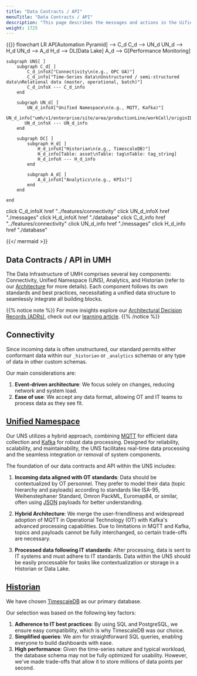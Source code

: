 ```yaml
---
title: "Data Contracts / API"
menuTitle: "Data Contracts / API"
description: "This page describes the messages and actions in the Uified Namespace - from the message payloads up to database tables."
weight: 1725
---
```


{{<mermaid theme="neutral" >}}
flowchart LR
AP[Automation Pyramid] --> C_d
C_d --> UN_d
UN_d --> H_d
UN_d --> A_d
H_d --> DL[Data Lake]
A_d --> G[Performance Monitoring]

    subgraph UNS[ ]
        subgraph C_d[ ]
            C_d_infoX["Connectivity\n(e.g., OPC UA)"]
            C_d_info["Time-Series data\nUnstructured / semi-structured data\nRelational data (master, operational, batch)"]
            C_d_infoX --- C_d_info
        end

        subgraph UN_d[ ]
            UN_d_infoX["Unified Namespace\n(e.g., MQTT, Kafka)"]
            UN_d_info["umh/v1/enterprise/site/area/productionLine/workCell/originID/_schema/schema_specific"]
           UN_d_infoX --- UN_d_info
        end

        subgraph DC[ ]
            subgraph H_d[ ]
                H_d_infoX["Historian\n(e.g., TimescaleDB)"]
                H_d_info[Table: asset\nTable: tag\nTable: tag_string]
                H_d_infoX --- H_d_info
            end

            subgraph A_d[ ]
                A_d_infoX["Analytics\n(e.g., KPIs)"]
            end
        end

    end
click C_d_infoX href "../features/connectivity"
click UN_d_infoX href "./messages"
click H_d_infoX href "./database"
click C_d_info href "../features/connectivity"
click UN_d_info href "./messages"
click H_d_info href "./database"

{{</ mermaid >}}

## Data Contracts / API in UMH

The Data Infrastructure of UMH comprises several key components: Connectivity,
Unified Namespace (UNS), Analytics, and Historian (refer to our
[Architecture](./../architecture) for more details). Each component follows its
own standards and best practices, necessitating a unified data structure to
seamlessly integrate all building blocks.

{{% notice note %}}
For more insights explore our
[Architectural Decision Records (ADRs)](https://adr.github.io/), check out our
[learning article](https://learn.umh.app/lesson/data-modeling-in-the-unified-namespace-mqtt-kafka/).
{{% /notice %}}

## Connectivity

Since incoming data is often unstructured, our standard permits either
conformant data within our `_historian` or `_analytics` schemas or any type
of data in other custom schemas.

Our main considerations are:

1. **Event-driven architecture**: We focus solely on changes, reducing network
and system load.
2. **Ease of use**: We accept any data format, allowing OT and IT teams to
process data as they see fit.

## [Unified Namespace](./messages)

Our UNS utilizes a hybrid approach, combining [MQTT](https://mqtt.org/) for
efficient data collection and [Kafka](https://kafka.apache.org/) for robust
data processing. Designed for reliability, scalability, and maintainability,
the UNS facilitates real-time data processing and the seamless integration or
removal of system components.

The foundation of our data contracts and API within the UNS includes:

1. **Incoming data aligned with OT standards**: Data should be contextualized
by OT personnel. They prefer to model their data (topic hierarchy and payloads)
according to standards like ISA-95, Weihenstephaner Standard, Omron PackML,
Euromap84, or similar, often using [JSON](https://www.json.org/json-en.html)
payloads for better understanding.

2. **Hybrid Architecture**: We merge the user-friendliness and widespread
adoption of MQTT in Operational Technology (OT) with Kafka's advanced processing
capabilities. Due to limitations in MQTT and Kafka, topics and payloads cannot
be fully interchanged, so certain trade-offs are necessary.

3. **Processed data following IT standards**: After processing, data is sent to
IT systems and must adhere to IT standards. Data within the UNS should be
easily processable for tasks like contextualization or storage in a Historian
or Data Lake.

## [Historian](./database)

We have chosen [TimescaleDB](https://www.timescale.com/) as our primary database.

Our selection was based on the following key factors:

1. **Adherence to IT best practices**: By using SQL and PostgreSQL, we ensure
easy compatibility, which is why TimescaleDB was our choice.
2. **Simplified queries**: We aim for straightforward SQL queries, enabling
everyone to build dashboards with ease.
3. **High performance**: Given the time-series nature and typical workload, the
database schema may not be fully optimized for usability. However, we've made
trade-offs that allow it to store millions of data points per second.
